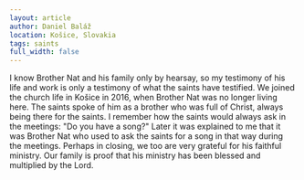 ```yaml
---
layout: article
author: Daniel Baláž
location: Košice, Slovakia
tags: saints
full_width: false
---
```

I know Brother Nat and his family only by hearsay, so my testimony of his life and work is only a testimony of what the saints have testified. We joined the church life in Košice in 2016, when Brother Nat was no longer living here. The saints spoke of him as a brother who was full of Christ, always being there for the saints. I remember how the saints would always ask in the meetings: "Do you have a song?" Later it was explained to me that it was Brother Nat who used to ask the saints for a song in that way during the meetings. Perhaps in closing, we too are very grateful for his faithful ministry. Our family is proof that his ministry has been blessed and multiplied by the Lord.
